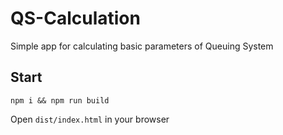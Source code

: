 # QS-Calculation
Simple app for calculating basic parameters of Queuing System

## Start
`npm i && npm run build`

Open `dist/index.html` in your browser
